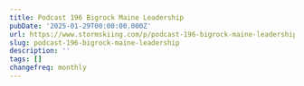 ```yaml
---
title: Podcast 196 Bigrock Maine Leadership
pubDate: '2025-01-29T00:00:00.000Z'
url: https://www.stormskiing.com/p/podcast-196-bigrock-maine-leadership
slug: podcast-196-bigrock-maine-leadership
description: ''
tags: []
changefreq: monthly
---
```


<!-- Add post content below -->
